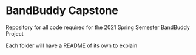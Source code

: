 # BandBuddy Capstone

Repository for all code required for the 2021 Spring Semester BandBuddy Project

Each folder will have a README of its own to explain
